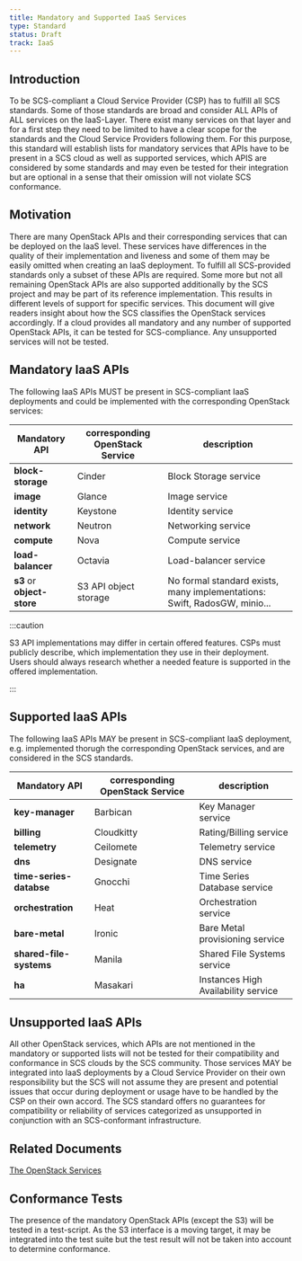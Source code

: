 ```yaml
---
title: Mandatory and Supported IaaS Services
type: Standard
status: Draft
track: IaaS
---
```


## Introduction

To be SCS-compliant a Cloud Service Provider (CSP) has to fulfill all SCS standards.
Some of those standards are broad and consider ALL APIs of ALL services on the IaaS-Layer.
There exist many services on that layer and for a first step they need to be limited to have a clear scope for the standards and the Cloud Service Providers following them.
For this purpose, this standard will establish lists for mandatory services that APIs have to be present in a SCS cloud as well as supported services, which APIS are considered by some standards and may even be tested for their integration but are optional in a sense that their omission will not violate SCS conformance.

## Motivation

There are many OpenStack APIs and their corresponding services that can be deployed on the IaaS level.
These services have differences in the quality of their implementation and liveness and some of them may be easily omitted when creating an IaaS deployment.
To fulfill all SCS-provided standards only a subset of these APIs are required.
Some more but not all remaining OpenStack APIs are also supported additionally by the SCS project and may be part of its reference implementation.
This results in different levels of support for specific services.
This document will give readers insight about how the SCS classifies the OpenStack services accordingly.
If a cloud provides all mandatory and any number of supported OpenStack APIs, it can be tested for SCS-compliance.
Any unsupported services will not be tested.

## Mandatory IaaS APIs

The following IaaS APIs MUST be present in SCS-compliant IaaS deployments and could be implemented with the corresponding OpenStack services:

| Mandatory API | corresponding OpenStack Service | description |
|-----|-----|-----|
| **block-storage** | Cinder | Block Storage service |
| **image** | Glance | Image service |
| **identity** | Keystone | Identity service |
| **network** | Neutron | Networking service |
| **compute** | Nova | Compute service |
| **load-balancer** | Octavia | Load-balancer service |
| **s3** or **object-store** | S3 API object storage | No formal standard exists, many implementations: Swift, RadosGW, minio... |

:::caution

S3 API implementations may differ in certain offered features.
CSPs must publicly describe, which implementation they use in their deployment.
Users should always research whether a needed feature is supported in the offered implementation.

:::

## Supported IaaS APIs

The following IaaS APIs MAY be present in SCS-compliant IaaS deployment, e.g. implemented thorugh the corresponding OpenStack services, and are considered in the SCS standards.

| Mandatory API | corresponding OpenStack Service | description |
|-----|-----|-----|
| **key-manager** | Barbican | Key Manager service |
| **billing** | Cloudkitty | Rating/Billing service |
| **telemetry** | Ceilomete | Telemetry service |
| **dns** | Designate | DNS service |
| **time-series-databse** | Gnocchi | Time Series Database service |
| **orchestration** | Heat | Orchestration service |
| **bare-metal** | Ironic | Bare Metal provisioning service |
| **shared-file-systems** | Manila | Shared File Systems service |
| **ha** | Masakari | Instances High Availability service |

## Unsupported IaaS APIs

All other OpenStack services, which APIs are not mentioned in the mandatory or supported lists will not be tested for their compatibility and conformance in SCS clouds by the SCS community.
Those services MAY be integrated into IaaS deployments by a Cloud Service Provider on their own responsibility but the SCS will not assume they are present and potential issues that occur during deployment or usage have to be handled by the CSP on their own accord.
The SCS standard offers no guarantees for compatibility or reliability of services categorized as unsupported in conjunction with an SCS-conformant infrastructure.

## Related Documents

[The OpenStack Services](https://www.openstack.org/software/)

## Conformance Tests

The presence of the mandatory OpenStack APIs (except the S3) will be tested in a test-script.
As the S3 interface is a moving target, it may be integrated into the test suite but the test result will not be taken into account to determine conformance.
